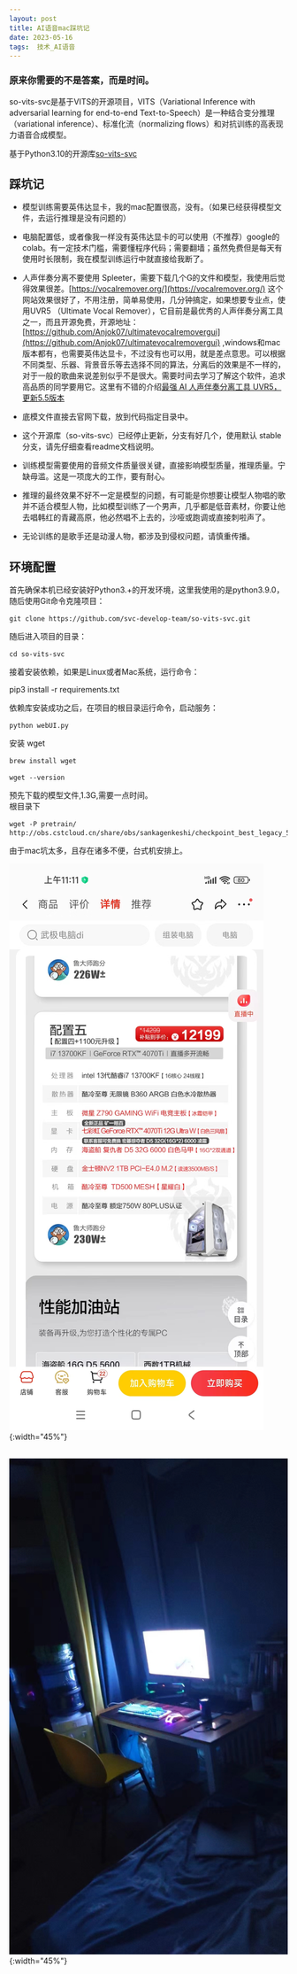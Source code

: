 ```yaml
---
layout: post  
title: AI语音mac踩坑记
date: 2023-05-16  
tags:  技术_AI语音
---
```

### 原来你需要的不是答案，而是时间。

so-vits-svc是基于VITS的开源项目，VITS（Variational Inference with adversarial learning for end-to-end Text-to-Speech）是一种结合变分推理（variational inference）、标准化流（normalizing flows）和对抗训练的高表现力语音合成模型。  

基于Python3.10的开源库[so-vits-svc](https://github.com/svc-develop-team/so-vits-svc/tree/4.0-Vec768-Layer12)  


## 踩坑记

- 模型训练需要英伟达显卡，我的mac配置很高，没有。（如果已经获得模型文件，去运行推理是没有问题的）  
- 电脑配置低，或者像我一样没有英伟达显卡的可以使用（不推荐）google的colab。有一定技术门槛，需要懂程序代码；需要翻墙；虽然免费但是每天有使用时长限制，我在模型训练运行中就直接给我断了。
- 人声伴奏分离不要使用 Spleeter，需要下载几个G的文件和模型，我使用后觉得效果很差。[https://vocalremover.org/](https://vocalremover.org/) 这个网站效果很好了，不用注册，简单易使用，几分钟搞定，如果想要专业点，使用UVR5 （Ultimate Vocal Remover），它目前是最优秀的人声伴奏分离工具之一，而且开源免费，开源地址：[https://github.com/Anjok07/ultimatevocalremovergui](https://github.com/Anjok07/ultimatevocalremovergui) ,windows和mac版本都有，也需要英伟达显卡，不过没有也可以用，就是差点意思。可以根据不同类型、乐器、背景音乐等去选择不同的算法，分离后的效果是不一样的，对于一般的歌曲来说差别似乎不是很大。需要时间去学习了解这个软件，追求高品质的同学要用它。这里有不错的介绍[最强 AI 人声伴奏分离工具 UVR5，更新5.5版本](https://www.bilibili.com/read/cv21997904)
  
- 底模文件直接去官网下载，放到代码指定目录中。
- 这个开源库（so-vits-svc）已经停止更新，分支有好几个，使用默认 stable 分支，请先仔细查看readme文档说明。
- 训练模型需要使用的音频文件质量很关键，直接影响模型质量，推理质量。宁缺毋滥。这是一项庞大的工作，要有耐心。
- 推理的最终效果不好不一定是模型的问题，有可能是你想要让模型人物唱的歌并不适合模型人物，比如模型训练了一个男声，几乎都是低音素材，你要让他去唱韩红的青藏高原，他必然唱不上去的，沙哑或跑调或直接刺啦声了。
- 无论训练的是歌手还是动漫人物，都涉及到侵权问题，请慎重传播。

## 环境配置

首先确保本机已经安装好Python3.+的开发环境，这里我使用的是python3.9.0，随后使用Git命令克隆项目：
```
git clone https://github.com/svc-develop-team/so-vits-svc.git
```

随后进入项目的目录：
```
cd so-vits-svc
```
接着安装依赖，如果是Linux或者Mac系统，运行命令：

pip3 install -r requirements.txt

依赖库安装成功之后，在项目的根目录运行命令，启动服务：
```
python webUI.py
```


安装 wget
```
brew install wget
```
```
wget --version
```

预先下载的模型文件,1.3G,需要一点时间。    
根目录下  
```
wget -P pretrain/ http://obs.cstcloud.cn/share/obs/sankagenkeshi/checkpoint_best_legacy_500.pt
```

由于mac坑太多，且存在诸多不便，台式机安排上。  

![](/images/posts/20230516/1.jpg){:width="45%"}  
<br/> 

![](/images/posts/20230516/2.jpg){:width="45%"}  
<br/> 